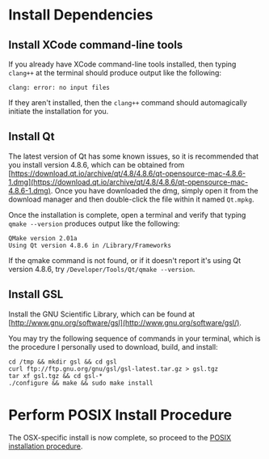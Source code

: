 # Install Dependencies

## Install XCode command-line tools
If you already have XCode command-line tools installed, then typing `clang++` at the terminal should produce output like the following:
```
clang: error: no input files
```
If they aren't installed, then the `clang++` command should automagically initiate the installation for you.

## Install Qt
The latest version of Qt has some known issues, so it is recommended that you install version 4.8.6, which can be obtained from [https://download.qt.io/archive/qt/4.8/4.8.6/qt-opensource-mac-4.8.6-1.dmg](https://download.qt.io/archive/qt/4.8/4.8.6/qt-opensource-mac-4.8.6-1.dmg). Once you have downloaded the dmg, simply open it from the download manager and then double-click the file within it named `Qt.mpkg`.

Once the installation is complete, open a terminal and verify that typing `qmake --version` produces output like the following:
```
QMake version 2.01a
Using Qt version 4.8.6 in /Library/Frameworks
```

If the qmake command is not found, or if it doesn't report it's using Qt version 4.8.6, try `/Developer/Tools/Qt/qmake --version`.

## Install GSL
Install the GNU Scientific Library, which can be found at [http://www.gnu.org/software/gsl](http://www.gnu.org/software/gsl/).

You may try the following sequence of commands in your terminal, which is the procedure I personally used to download, build, and install:
```
cd /tmp && mkdir gsl && cd gsl
curl ftp://ftp.gnu.org/gnu/gsl/gsl-latest.tar.gz > gsl.tgz
tar xf gsl.tgz && cd gsl-*
./configure && make && sudo make install
```

# Perform POSIX Install Procedure
The OSX-specific install is now complete, so proceed to the [POSIX installation procedure](./Installing-on-POSIX).